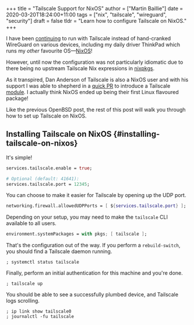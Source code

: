+++
title = "Tailscale Support for NixOS"
author = ["Martin Baillie"]
date = 2020-03-20T18:24:00+11:00
tags = ["nix", "tailscale", "wireguard", "security"]
draft = false
tldr = "Learn how to configure Tailscale on NixOS."
+++

I have been [continuing](/wrote/tailscale-support-for-openbsd) to run with Tailscale instead of hand-cranked WireGuard
on various devices, including my daily driver ThinkPad which runs my _other_
favourite OS—[NixOS](https://nixos.org/)!

However, until now the configuration was not particularly idiomatic due to there
being no upstream Tailscale Nix expressions in [nixpkgs](https://github.com/NixOS/nixpkgs).

As it transpired, Dan Anderson of Tailscale is also a NixOS user and with his
support I was able to shepherd in a [quick PR](https://github.com/NixOS/nixpkgs/pull/82537) to introduce a Tailscale [module](https://search.nixos.org/options?query=tailscale). I
actually think NixOS ended up being their first Linux flavoured package!

Like the previous OpenBSD post, the rest of this post will walk you through how
to set up Tailscale on NixOS.

## Installing Tailscale on NixOS {#installing-tailscale-on-nixos}

It's simple!

```nix
services.tailscale.enable = true;

# Optional (default: 41641):
services.tailscale.port = 12345;
```

You can choose to make it easier for Tailscale by opening up the UDP port.

```nix
networking.firewall.allowedUDPPorts = [ ${services.tailscale.port} ];
```

Depending on your setup, you may need to make the `tailscale` CLI available to
all users.

```nix
environment.systemPackages = with pkgs; [ tailscale ];
```

That's the configuration out of the way. If you perform a `rebuild-switch`, you
should find a Tailscale daemon running.

```shell
; systemctl status tailscale
```

Finally, perform an initial authentication for this machine and you're done.

```shell
; tailscale up
```

You should be able to see a successfully plumbed device, and Tailscale logs
scrolling.

```shell
; ip link show tailscale0
; journalctl -fu tailscale
```
